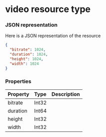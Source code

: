 # video resource type



### JSON representation

Here is a JSON representation of the resource

<!-- {
  "blockType": "resource",
  "optionalProperties": [

  ],
  "@odata.type": "microsoft.graph.video"
}-->

```json
{
  "bitrate": 1024,
  "duration": 1024,
  "height": 1024,
  "width": 1024
}

```
### Properties
| Property	   | Type	|Description|
|:---------------|:--------|:----------|
|bitrate|Int32||
|duration|Int64||
|height|Int32||
|width|Int32||

<!-- uuid: a8e42638-e400-4966-a19c-35a30466ccd1
2015-10-16 23:06:10 UTC -->
<!-- {
  "type": "#page.annotation",
  "description": "video resource",
  "keywords": "",
  "section": "documentation",
  "tocPath": ""
}-->